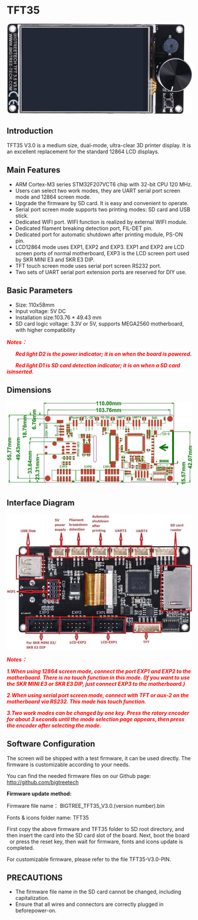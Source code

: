# TFT35

<img src=img/TFT35_V3.0/TFT35_V3.0_Title.png width="600" />

## **Introduction**

TFT35 V3.0 is a medium size, dual-mode, ultra-clear 3D printer display. It is an excellent replacement for the standard 12864 LCD displays.

## **Main Features**

- ARM Cortex-M3 series STM32F207VCT6 chip with 32-bit CPU 120 MHz.
- Users can select two work modes, they are UART serial port screen mode and 12864 screen mode.
- Upgrade the firmware by SD card. It is easy and convenient to operate.
- Serial port screen mode supports two printing modes: SD card and USB stick.
- Dedicated WIFI port. WIFI function is realized by external WIFI module.
- Dedicated filament breaking detection port, FIL-DET pin.
- Dedicated port for automatic shutdown after printing module, PS-ON pin.
- LCD12864 mode uses EXP1, EXP2 and EXP3. EXP1 and EXP2 are LCD screen ports of normal motherboard, EXP3 is the LCD screen port used by SKR MINI E3 and SKR E3 DIP.
- TFT touch screen mode uses serial port screen RS232 port.
- Two sets of UART serial port extension ports are reserved for DIY use.

## **Basic Parameters**

- Size: 110x58mm
- Input voltage: 5V DC
- Installation size:103.76 * 49.43 mm
- SD card logic voltage: 3.3V or 5V, supports MEGA2560 motherboard, with higher compatibility

<font  color="red">***Notes：***</font>

&nbsp;&nbsp;&nbsp;&nbsp;&nbsp;&nbsp;<font  color="red">***Red light D2 is the power indicator; it is on when the board is powered.***</font>

&nbsp;&nbsp;&nbsp;&nbsp;&nbsp;&nbsp;<font  color="red">***Red light D1 is SD card detection indicator; it is on when a SD card isinserted.***</font>

## **Dimensions**

<img src=img/TFT35_V3.0/TFT35_V3.0_Diagram.png width="600" />

## **Interface Diagram**

<img src=img/TFT35_V3.0/TFT35_V3.0_Interface.png width="600" />

<font  color="red">***Notes：***</font>

<font  color="red">***1.When using 12864 screen mode, connect the port EXP1 and EXP2 to the motherboard. There is no touch function in this mode. (If you want to use the SKR MINI E3 or SKR E3 DIP, just connect EXP3 to the motherboard.)***</font>

<font  color="red">***2.When using serial port screen mode, connect with TFT or aux-2 on the motherboard via RS232. This mode has touch function.***</font>

<font  color="red">***3.Two work modes can be changed by one key. Press the rotary encoder for about 3 seconds until the mode selection page appears, then press the encoder after selecting the mode.***</font>

## **Software Configuration**

The screen will be shipped with a test firmware, it can be used directly. The firmware is customizable according to your needs.

You can find the needed firmware files on our Github page: http://github.com/bigtreetech

**Firmware update method:**

Firmware file name： BIGTREE_TFT35_V3.0.(version number).bin

Fonts & icons folder name: TFT35

First copy the above firmware and TFT35 folder to SD root directory, and then insert the card into the SD card slot of the board. Next, boot the board 	&nbsp;&nbsp;or press the reset key, then wait for firmware, fonts and icons update is completed.

For customizable firmware, please refer to the file TFT35-V3.0-PIN.

## **PRECAUTIONS**

- The firmware file name in the SD card cannot be changed, including capitalization.
- Ensure that all wires and connectors are correctly plugged in beforepower-on.
